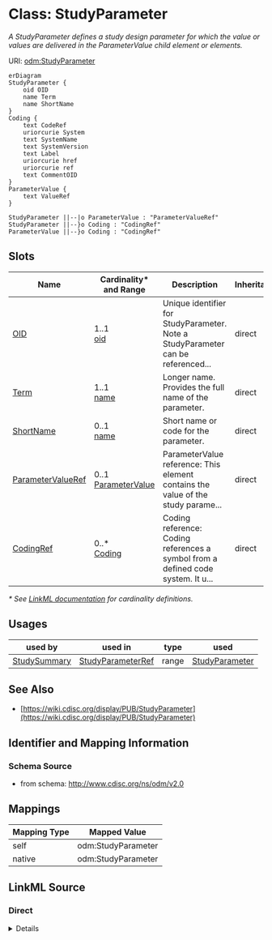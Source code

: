 # Class: StudyParameter

_A StudyParameter defines a study design parameter for which the value or values are delivered in the ParameterValue child element or elements._




URI: [odm:StudyParameter](http://www.cdisc.org/ns/odm/v2.0/StudyParameter)


```mermaid
erDiagram
StudyParameter {
    oid OID  
    name Term  
    name ShortName  
}
Coding {
    text CodeRef  
    uriorcurie System  
    text SystemName  
    text SystemVersion  
    text Label  
    uriorcurie href  
    uriorcurie ref  
    text CommentOID  
}
ParameterValue {
    text ValueRef  
}

StudyParameter ||--|o ParameterValue : "ParameterValueRef"
StudyParameter ||--}o Coding : "CodingRef"
ParameterValue ||--}o Coding : "CodingRef"

```



<!-- no inheritance hierarchy -->


## Slots

| Name | Cardinality* and Range | Description | Inheritance |
| ---  | --- | --- | --- |
| [OID](OID.md) | 1..1 <br/> [oid](oid.md) | Unique identifier for StudyParameter. Note a StudyParameter can be referenced... | direct |
| [Term](Term.md) | 1..1 <br/> [name](name.md) | Longer name. Provides the full name of the parameter. | direct |
| [ShortName](ShortName.md) | 0..1 <br/> [name](name.md) | Short name or code for the parameter. | direct |
| [ParameterValueRef](ParameterValueRef.md) | 0..1 <br/> [ParameterValue](ParameterValue.md) | ParameterValue reference: This element contains the value of the study parame... | direct |
| [CodingRef](CodingRef.md) | 0..* <br/> [Coding](Coding.md) | Coding reference: Coding references a symbol from a defined code system. It u... | direct |

_* See [LinkML documentation](https://linkml.io/linkml/schemas/slots.html#slot-cardinality) for cardinality definitions._




## Usages

| used by | used in | type | used |
| ---  | --- | --- | --- |
| [StudySummary](StudySummary.md) | [StudyParameterRef](StudyParameterRef.md) | range | [StudyParameter](StudyParameter.md) |






## See Also

* [https://wiki.cdisc.org/display/PUB/StudyParameter](https://wiki.cdisc.org/display/PUB/StudyParameter)

## Identifier and Mapping Information







### Schema Source


* from schema: http://www.cdisc.org/ns/odm/v2.0





## Mappings

| Mapping Type | Mapped Value |
| ---  | ---  |
| self | odm:StudyParameter |
| native | odm:StudyParameter |





## LinkML Source

<!-- TODO: investigate https://stackoverflow.com/questions/37606292/how-to-create-tabbed-code-blocks-in-mkdocs-or-sphinx -->

### Direct

<details>
```yaml
name: StudyParameter
description: A StudyParameter defines a study design parameter for which the value
  or values are delivered in the ParameterValue child element or elements.
from_schema: http://www.cdisc.org/ns/odm/v2.0
see_also:
- https://wiki.cdisc.org/display/PUB/StudyParameter
rank: 1000
slots:
- OID
- Term
- ShortName
- ParameterValueRef
- CodingRef
slot_usage:
  OID:
    name: OID
    description: Unique identifier for StudyParameter. Note a StudyParameter can be
      referenced from other elements.
    comments:
    - 'Required

      range: oid

      Must be unique within the Protocol.'
    domain_of:
    - Study
    - MetaDataVersion
    - Standard
    - ValueListDef
    - WhereClauseDef
    - StudyEventGroupDef
    - StudyEventDef
    - ItemGroupDef
    - ItemDef
    - CodeList
    - MethodDef
    - ConditionDef
    - CommentDef
    - StudyIndication
    - StudyIntervention
    - StudyObjective
    - StudyEndPoint
    - StudyTargetPopulation
    - StudyEstimand
    - Arm
    - Epoch
    - StudyParameter
    - StudyTiming
    - TransitionTimingConstraint
    - AbsoluteTimingConstraint
    - RelativeTimingConstraint
    - DurationTimingConstraint
    - WorkflowDef
    - Transition
    - Branching
    - Criterion
    - User
    - Organization
    - Location
    - SignatureDef
    - Query
    range: oid
    required: true
  Term:
    name: Term
    description: Longer name. Provides the full name of the parameter.
    comments:
    - 'Required

      range: name

      For the CDISC end-to-end use case, when the study parameter will be included
      in the SDTM Trial Summary (TS) domain dataset, the Term will be taken from the
      CDISC Controlled Terminology "TSPARM" (C67152) codelist Note the term may include
      white space.'
    domain_of:
    - StudyParameter
    range: name
    required: true
  ShortName:
    name: ShortName
    description: Short name or code for the parameter.
    comments:
    - 'Required

      range: name

      Must not include white space. For the CDISC end-to-end use case, when the study
      parameter will be included in the SDTM TS domain dataset, the ShortName will
      be taken from the CDISC Controlled Terminology "TSPARMCD" (C66738) codelist
      and the value of ShortName will be limited to 8 characters.'
    domain_of:
    - StudyParameter
    range: name
  ParameterValueRef:
    name: ParameterValueRef
    domain_of:
    - StudyParameter
    range: ParameterValue
    maximum_cardinality: 1
  CodingRef:
    name: CodingRef
    multivalued: true
    domain_of:
    - StudyEventGroupDef
    - StudyEventDef
    - ItemGroupDef
    - Origin
    - SourceItems
    - SourceItem
    - ItemDef
    - CodeList
    - CodeListItem
    - StudyIndication
    - StudyIntervention
    - StudyTargetPopulation
    - StudyParameter
    - ParameterValue
    - Criterion
    - Annotation
    range: Coding
    inlined: true
    inlined_as_list: true
class_uri: odm:StudyParameter

```
</details>

### Induced

<details>
```yaml
name: StudyParameter
description: A StudyParameter defines a study design parameter for which the value
  or values are delivered in the ParameterValue child element or elements.
from_schema: http://www.cdisc.org/ns/odm/v2.0
see_also:
- https://wiki.cdisc.org/display/PUB/StudyParameter
rank: 1000
slot_usage:
  OID:
    name: OID
    description: Unique identifier for StudyParameter. Note a StudyParameter can be
      referenced from other elements.
    comments:
    - 'Required

      range: oid

      Must be unique within the Protocol.'
    domain_of:
    - Study
    - MetaDataVersion
    - Standard
    - ValueListDef
    - WhereClauseDef
    - StudyEventGroupDef
    - StudyEventDef
    - ItemGroupDef
    - ItemDef
    - CodeList
    - MethodDef
    - ConditionDef
    - CommentDef
    - StudyIndication
    - StudyIntervention
    - StudyObjective
    - StudyEndPoint
    - StudyTargetPopulation
    - StudyEstimand
    - Arm
    - Epoch
    - StudyParameter
    - StudyTiming
    - TransitionTimingConstraint
    - AbsoluteTimingConstraint
    - RelativeTimingConstraint
    - DurationTimingConstraint
    - WorkflowDef
    - Transition
    - Branching
    - Criterion
    - User
    - Organization
    - Location
    - SignatureDef
    - Query
    range: oid
    required: true
  Term:
    name: Term
    description: Longer name. Provides the full name of the parameter.
    comments:
    - 'Required

      range: name

      For the CDISC end-to-end use case, when the study parameter will be included
      in the SDTM Trial Summary (TS) domain dataset, the Term will be taken from the
      CDISC Controlled Terminology "TSPARM" (C67152) codelist Note the term may include
      white space.'
    domain_of:
    - StudyParameter
    range: name
    required: true
  ShortName:
    name: ShortName
    description: Short name or code for the parameter.
    comments:
    - 'Required

      range: name

      Must not include white space. For the CDISC end-to-end use case, when the study
      parameter will be included in the SDTM TS domain dataset, the ShortName will
      be taken from the CDISC Controlled Terminology "TSPARMCD" (C66738) codelist
      and the value of ShortName will be limited to 8 characters.'
    domain_of:
    - StudyParameter
    range: name
  ParameterValueRef:
    name: ParameterValueRef
    domain_of:
    - StudyParameter
    range: ParameterValue
    maximum_cardinality: 1
  CodingRef:
    name: CodingRef
    multivalued: true
    domain_of:
    - StudyEventGroupDef
    - StudyEventDef
    - ItemGroupDef
    - Origin
    - SourceItems
    - SourceItem
    - ItemDef
    - CodeList
    - CodeListItem
    - StudyIndication
    - StudyIntervention
    - StudyTargetPopulation
    - StudyParameter
    - ParameterValue
    - Criterion
    - Annotation
    range: Coding
    inlined: true
    inlined_as_list: true
attributes:
  OID:
    name: OID
    description: Unique identifier for StudyParameter. Note a StudyParameter can be
      referenced from other elements.
    comments:
    - 'Required

      range: oid

      Must be unique within the Protocol.'
    from_schema: http://www.cdisc.org/ns/odm/v2.0
    rank: 1000
    identifier: true
    alias: OID
    owner: StudyParameter
    domain_of:
    - Study
    - MetaDataVersion
    - Standard
    - ValueListDef
    - WhereClauseDef
    - StudyEventGroupDef
    - StudyEventDef
    - ItemGroupDef
    - ItemDef
    - CodeList
    - MethodDef
    - ConditionDef
    - CommentDef
    - StudyIndication
    - StudyIntervention
    - StudyObjective
    - StudyEndPoint
    - StudyTargetPopulation
    - StudyEstimand
    - Arm
    - Epoch
    - StudyParameter
    - StudyTiming
    - TransitionTimingConstraint
    - AbsoluteTimingConstraint
    - RelativeTimingConstraint
    - DurationTimingConstraint
    - WorkflowDef
    - Transition
    - Branching
    - Criterion
    - User
    - Organization
    - Location
    - SignatureDef
    - Query
    range: oid
    required: true
  Term:
    name: Term
    description: Longer name. Provides the full name of the parameter.
    comments:
    - 'Required

      range: name

      For the CDISC end-to-end use case, when the study parameter will be included
      in the SDTM Trial Summary (TS) domain dataset, the Term will be taken from the
      CDISC Controlled Terminology "TSPARM" (C67152) codelist Note the term may include
      white space.'
    from_schema: http://www.cdisc.org/ns/odm/v2.0
    rank: 1000
    alias: Term
    owner: StudyParameter
    domain_of:
    - StudyParameter
    range: name
    required: true
  ShortName:
    name: ShortName
    description: Short name or code for the parameter.
    comments:
    - 'Required

      range: name

      Must not include white space. For the CDISC end-to-end use case, when the study
      parameter will be included in the SDTM TS domain dataset, the ShortName will
      be taken from the CDISC Controlled Terminology "TSPARMCD" (C66738) codelist
      and the value of ShortName will be limited to 8 characters.'
    from_schema: http://www.cdisc.org/ns/odm/v2.0
    rank: 1000
    alias: ShortName
    owner: StudyParameter
    domain_of:
    - StudyParameter
    range: name
  ParameterValueRef:
    name: ParameterValueRef
    description: 'ParameterValue reference: This element contains the value of the
      study parameter as text content.'
    from_schema: http://www.cdisc.org/ns/odm/v2.0
    rank: 1000
    identifier: false
    alias: ParameterValueRef
    owner: StudyParameter
    domain_of:
    - StudyParameter
    range: ParameterValue
    maximum_cardinality: 1
  CodingRef:
    name: CodingRef
    description: 'Coding reference: Coding references a symbol from a defined code
      system. It uses a code defined in a terminology system to associate semantics
      with a given term, codelist, variable, or group of variables. The presence of
      a Coding element associates a meaning to its parent element. Including multiple
      Coding elements for a given parent indicates synonymous meanings provided by
      different code systems or code system versions.'
    from_schema: http://www.cdisc.org/ns/odm/v2.0
    rank: 1000
    multivalued: true
    identifier: false
    alias: CodingRef
    owner: StudyParameter
    domain_of:
    - StudyEventGroupDef
    - StudyEventDef
    - ItemGroupDef
    - Origin
    - SourceItems
    - SourceItem
    - ItemDef
    - CodeList
    - CodeListItem
    - StudyIndication
    - StudyIntervention
    - StudyTargetPopulation
    - StudyParameter
    - ParameterValue
    - Criterion
    - Annotation
    range: Coding
    inlined: true
    inlined_as_list: true
class_uri: odm:StudyParameter

```
</details>